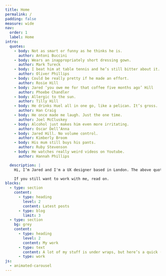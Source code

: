 ```yaml
---
title: Home
permalink: /
padding: false
measure: wide
nav:
  order: 1
  label: Home
intro:
  quotes:
    - body: Not as smart or funny as he thinks he is.
      author: Antoni Buccini
    - body: Wears an inappropriately short dressing gown.
      author: Mark Tureck
    - body: I beat him at table tennis and he’s still bitter about it.
      author: Oliver Phillips
    - body: Could be really pretty if he made an effort.
      author: Rosie Hill
    - body: Jared ‘you owe me for that coffee five months ago’ Hill
      author: Phoebe Chandler
    - body: Allergic to the sun.
      author: Tilly Hill
    - body: He drinks Huel all in one go, like a pelican. It’s gross.
      author: Han Craig
    - body: He once made me laugh. Just the one time.
      author: Joel McCluskey
    - body: Alcohol just makes him even more irritating.
      author: Oscar Dell’Anna
    - body: Jared Hill. No volume control.
      author: Kimberly Broom
    - body: His mum still buys his pants.
      author: Ruby Stevenson
    - body: He watches really weird videos on Youtube.
      author: Hannah Phillips

  description: |
    Hi, I’m Jared and I'm a UX designer based in London. The above quotes are real: in the name of transparency, I asked the people closest to me to describe my worst qualities.

    If you still want to work with me, read on.
blocks:
  - type: section
    content:
      - type: heading
        level: 2
        content: Latest posts
      - type: blog
        limit: 3
  - type: section
    bg: grey
    content:
      - type: heading
        level: 2
        content: My work
      - type: text
        content: A lot of my stuff is under wraps, but here’s a quick (and whitelabelled) look at what I’ve done.
      - type: work
js:
  - animated-carousel
---
```

